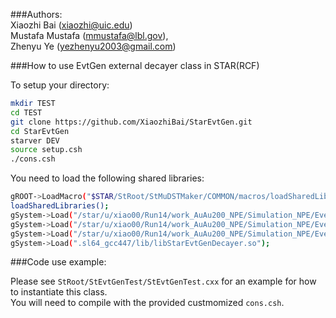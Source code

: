 ###Authors:  
  Xiaozhi Bai (xiaozhi@uic.edu)  
  Mustafa Mustafa (mmustafa@lbl.gov),  
  Zhenyu Ye       (yezhenyu2003@gmail.com)

###How to use EvtGen external decayer class in STAR(RCF)  

To setup your directory:  

```bash
mkdir TEST
cd TEST
git clone https://github.com/XiaozhiBai/StarEvtGen.git
cd StarEvtGen
starver DEV
source setup.csh
./cons.csh
```

You need to load the following shared libraries:  
```bash
gROOT->LoadMacro("$STAR/StRoot/StMuDSTMaker/COMMON/macros/loadSharedLibraries.C");
loadSharedLibraries();
gSystem->Load("/star/u/xiao00/Run14/work_AuAu200_NPE/Simulation_NPE/Event_Gen/evtgen/1.3.0/lib/libEvtGen.so");
gSystem->Load("/star/u/xiao00/Run14/work_AuAu200_NPE/Simulation_NPE/Event_Gen/evtgen/1.3.0/lib/libEvtGenExternal.so");
gSystem->Load("/star/u/xiao00/Run14/work_AuAu200_NPE/Simulation_NPE/Event_Gen/pythia8/186/lib/libpythia8.so");
gSystem->Load(".sl64_gcc447/lib/libStarEvtGenDecayer.so");
```

###Code use example:     

Please see `StRoot/StEvtGenTest/StEvtGenTest.cxx` for an example for how to instantiate this class.  
You will need to compile with the provided custmomized `cons.csh`.  
